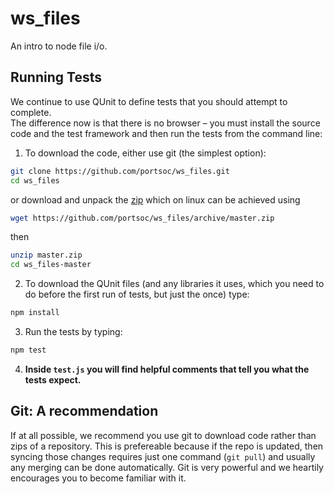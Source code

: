 ws_files
========

An intro to node file i/o.


Running Tests
-------------

We continue to use QUnit to define tests that you should attempt to complete.  
The difference now is that there is no browser – you must install the source
code and the test framework and then run the tests from the command line:

1. To download the code, either use git (the simplest option):

  ```bash
  git clone https://github.com/portsoc/ws_files.git
  cd ws_files
  ```
  or download and unpack the [zip](https://github.com/portsoc/ws_files/archive/master.zip)
  which on linux can be achieved using
  ```bash
  wget https://github.com/portsoc/ws_files/archive/master.zip
  ```
  then
  ```bash
  unzip master.zip
  cd ws_files-master
  ```

2. To download the QUnit files (and any libraries it uses, which you need to do before the first run of tests, but just the once) type:

  ```bash
  npm install
  ```

3. Run the tests by typing:

  ```bash
  npm test
  ```

4. **Inside `test.js` you will find helpful comments that tell you what the tests expect.**

Git: A recommendation
----------------------
If at all possible, we recommend you use git to download code rather than zips of a repository.  This is prefereable because if the repo is updated, then syncing those changes requires just one command (`git pull`) and usually any merging can be done automatically.  Git is very powerful and we heartily encourages you to become familiar with it.
